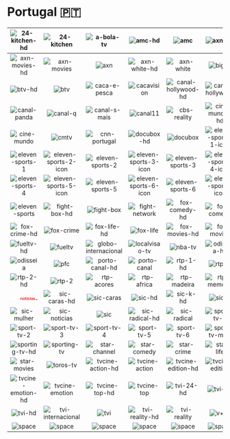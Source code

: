 # Portugal 🇵🇹

| ![24-kitchen-hd] | ![24-kitchen] | ![a-bola-tv] | ![amc-hd] | ![amc] | ![axn-hd] |
|:---:|:---:|:---:|:---:|:---:|:---:|
| ![axn-movies-hd] | ![axn-movies] | ![axn] | ![axn-white-hd] | ![axn-white] | ![biggs] |
| ![btv-hd] | ![btv] | ![caca-e-pesca] | ![cacavision] | ![canal-hollywood-hd] | ![canal-hollywood] |
| ![canal-panda] | ![canal-q] | ![canal-s-mais] | ![canal11] | ![cbs-reality] | ![cine-mundo-hd] |
| ![cine-mundo] | ![cmtv] | ![cnn-portugal] | ![docubox-hd] | ![docubox] | ![eleven-sports-1-icon] |
| ![eleven-sports-1] | ![eleven-sports-2-icon] | ![eleven-sports-2] | ![eleven-sports-3-icon] | ![eleven-sports-3] | ![eleven-sports-4-icon] |
| ![eleven-sports-4] | ![eleven-sports-5-icon] | ![eleven-sports-5] | ![eleven-sports-6-icon] | ![eleven-sports-6] | ![eleven-sports-icon] |
| ![eleven-sports] | ![fight-box-hd] | ![fight-box] | ![fight-network] | ![fox-comedy-hd] | ![fox-comedy] |
| ![fox-crime-hd] | ![fox-crime] | ![fox-life-hd] | ![fox-life] | ![fox-movies-hd] | ![fox-movies] |
| ![fueltv-hd] | ![fueltv] | ![globo-internacional] | ![localvisao-tv] | ![nba-tv] | ![odisseia-hd] |
| ![odisseia] | ![pfc] | ![porto-canal-hd] | ![porto-canal] | ![rtp-1-hd] | ![rtp-1] |
| ![rtp-2-hd] | ![rtp-2] | ![rtp-acores] | ![rtp-africa] | ![rtp-madeira] | ![rtp-memoria] |
| ![rtp-noticias] | ![sic-caras-hd] | ![sic-caras] | ![sic-hd] | ![sic-k-hd] | ![sic-k] |
| ![sic-mulher] | ![sic-noticias] | ![sic] | ![sic-radical-hd] | ![sic-radical] | ![sport-tv-1] |
| ![sport-tv-2] | ![sport-tv-3] | ![sport-tv-4] | ![sport-tv-5] | ![sport-tv-6] | ![sport-tv-mais] |
| ![sporting-tv-hd] | ![sporting-tv] | ![star-channel] | ![star-comedy] | ![star-crime] | ![star-life] |
| ![star-movies] | ![toros-tv] | ![tvcine-action-hd] | ![tvcine-action] | ![tvcine-edition-hd] | ![tvcine-edition] |
| ![tvcine-emotion-hd] | ![tvcine-emotion] | ![tvcine-top-hd] | ![tvcine-top] | ![tvi-24-hd] | ![tvi-24] |
| ![tvi-hd] | ![tvi-internacional] | ![tvi] | ![tvi-reality-hd] | ![tvi-reality] | ![v+tvi] |
| ![space] | ![space] | ![space] | ![space] | ![space] | ![space] |


[24-kitchen-hd]:24-kitchen-hd-pt.png
[24-kitchen]:24-kitchen-pt.png
[a-bola-tv]:a-bola-tv-pt.png
[amc-hd]:amc-hd-pt.png
[amc]:amc-pt.png
[axn-hd]:axn-hd-pt.png
[axn-movies-hd]:axn-movies-hd-pt.png
[axn-movies]:axn-movies-pt.png
[axn]:axn-pt.png
[axn-white-hd]:axn-white-hd-pt.png
[axn-white]:axn-white-pt.png
[biggs]:biggs-pt.png
[btv-hd]:btv-hd-pt.png
[btv]:btv-pt.png
[caca-e-pesca]:caca-e-pesca-pt.png
[cacavision]:cacavision-pt.png
[canal-hollywood-hd]:canal-hollywood-hd-pt.png
[canal-hollywood]:canal-hollywood-pt.png
[canal-panda]:canal-panda-pt.png
[canal-q]:canal-q-pt.png
[canal-s-mais]:canal-s-mais-pt.png
[canal11]:canal11-pt.png
[cbs-reality]:cbs-reality-pt.png
[cine-mundo-hd]:cine-mundo-hd-pt.png
[cine-mundo]:cine-mundo-pt.png
[cmtv]:cmtv-pt.png
[cnn-portugal]:cnn-portugal-pt.png
[docubox-hd]:docubox-hd-pt.png
[docubox]:docubox-pt.png
[eleven-sports-1-icon]:eleven-sports-1-icon-pt.png
[eleven-sports-1]:eleven-sports-1-pt.png
[eleven-sports-2-icon]:eleven-sports-2-icon-pt.png
[eleven-sports-2]:eleven-sports-2-pt.png
[eleven-sports-3-icon]:eleven-sports-3-icon-pt.png
[eleven-sports-3]:eleven-sports-3-pt.png
[eleven-sports-4-icon]:eleven-sports-4-icon-pt.png
[eleven-sports-4]:eleven-sports-4-pt.png
[eleven-sports-5-icon]:eleven-sports-5-icon-pt.png
[eleven-sports-5]:eleven-sports-5-pt.png
[eleven-sports-6-icon]:eleven-sports-6-icon-pt.png
[eleven-sports-6]:eleven-sports-6-pt.png
[eleven-sports-icon]:eleven-sports-icon-pt.png
[eleven-sports]:eleven-sports-pt.png
[fight-box-hd]:fight-box-hd-pt.png
[fight-box]:fight-box-pt.png
[fight-network]:fight-network-pt.png
[fox-comedy-hd]:fox-comedy-hd-pt.png
[fox-comedy]:fox-comedy-pt.png
[fox-crime-hd]:fox-crime-hd-pt.png
[fox-crime]:fox-crime-pt.png
[fox-life-hd]:fox-life-hd-pt.png
[fox-life]:fox-life-pt.png
[fox-movies-hd]:fox-movies-hd-pt.png
[fox-movies]:fox-movies-pt.png
[fueltv-hd]:fueltv-hd-pt.png
[fueltv]:fueltv-pt.png
[globo-internacional]:globo-internacional-pt.png
[localvisao-tv]:localvisao-tv-pt.png
[nba-tv]:nba-tv-pt.png
[odisseia-hd]:odisseia-hd-pt.png
[odisseia]:odisseia-pt.png
[pfc]:pfc-pt.png
[porto-canal-hd]:porto-canal-hd-pt.png
[porto-canal]:porto-canal-pt.png
[rtp-1-hd]:rtp-1-hd-pt.png
[rtp-1]:rtp-1-pt.png
[rtp-2-hd]:rtp-2-hd-pt.png
[rtp-2]:rtp-2-pt.png
[rtp-acores]:rtp-acores-pt.png
[rtp-africa]:rtp-africa-pt.png
[rtp-madeira]:rtp-madeira-pt.png
[rtp-memoria]:rtp-memoria-pt.png
[rtp-noticias]:rtp-noticias-pt.png
[sic-caras-hd]:sic-caras-hd-pt.png
[sic-caras]:sic-caras-pt.png
[sic-hd]:sic-hd-pt.png
[sic-k-hd]:sic-k-hd-pt.png
[sic-k]:sic-k-pt.png
[sic-mulher]:sic-mulher-pt.png
[sic-noticias]:sic-noticias-pt.png
[sic]:sic-pt.png
[sic-radical-hd]:sic-radical-hd-pt.png
[sic-radical]:sic-radical-pt.png
[sport-tv-1]:sport-tv-1-pt.png
[sport-tv-2]:sport-tv-2-pt.png
[sport-tv-3]:sport-tv-3-pt.png
[sport-tv-4]:sport-tv-4-pt.png
[sport-tv-5]:sport-tv-5-pt.png
[sport-tv-6]:sport-tv-6-pt.png
[sport-tv-mais]:sport-tv-mais-pt.png
[sporting-tv-hd]:sporting-tv-hd-pt.png
[sporting-tv]:sporting-tv-pt.png
[star-channel]:star-channel-pt.png
[star-comedy]:star-comedy-pt.png
[star-crime]:star-crime-pt.png
[star-life]:star-life-pt.png
[star-movies]:star-movies-pt.png
[toros-tv]:toros-tv-pt.png
[tvcine-action-hd]:tvcine-action-hd-pt.png
[tvcine-action]:tvcine-action-pt.png
[tvcine-edition-hd]:tvcine-edition-hd-pt.png
[tvcine-edition]:tvcine-edition-pt.png
[tvcine-emotion-hd]:tvcine-emotion-hd-pt.png
[tvcine-emotion]:tvcine-emotion-pt.png
[tvcine-top-hd]:tvcine-top-hd-pt.png
[tvcine-top]:tvcine-top-pt.png
[tvi-24-hd]:tvi-24-hd-pt.png
[tvi-24]:tvi-24-pt.png
[tvi-hd]:tvi-hd-pt.png
[tvi-internacional]:tvi-internacional-pt.png
[tvi]:tvi-pt.png
[tvi-reality-hd]:tvi-reality-hd-pt.png
[tvi-reality]:tvi-reality-pt.png
[v+tvi]:v+tvi-pt.png

[space]:../../misc/space-1500.png "Space"

